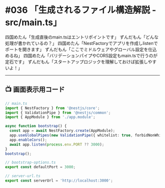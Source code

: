 # #036 「生成されるファイル構造解説 - src/main.ts」

四国めたん「生成直後のmain.tsはエントリポイントです」
ずんだもん「どんな処理が書かれているの？」
四国めたん「NestFactoryでアプリを作成しlistenでポートを開きます」
ずんだもん「ここでミドルウェアやグローバル設定を仕込めるね」
四国めたん「バリデーションパイプやCORS設定もmain.tsで行うのが定石です」
ずんだもん「スタートアップロジックを理解しておけば拡張しやすいよ！」

---

## 📺 画面表示用コード

```typescript
// main.ts
import { NestFactory } from '@nestjs/core';
import { ValidationPipe } from '@nestjs/common';
import { AppModule } from './app.module';

async function bootstrap() {
  const app = await NestFactory.create(AppModule);
  app.useGlobalPipes(new ValidationPipe({ whitelist: true, forbidNonWhitelisted: true }));
  app.enableCors();
  await app.listen(process.env.PORT ?? 3000);
}
bootstrap();

// bootstrap-options.ts
export const defaultPort = 3000;

// server-url.ts
export const serverUrl = 'http://localhost:3000';
```
